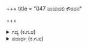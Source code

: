 +++
title = "047 ವಾಯದಲಿ ಕೌರವನ"

+++

<details><summary>ಗದ್ಯ (ಕ.ಗ.ಪ) </summary>

47. ಕೌರವನ ವಿಜಯಶ್ರೀ ವ್ಯರ್ಥವಾಗಿ ಸೆರೆಯಾಯಿತು. ಶಿವ ಶಿವ! ಕಾಪಾಡಲು ಸಮರ್ಥರಾದವರು ಇಲ್ಲವಲ್ಲಾ! ಅಶ್ವತ್ಥಾಮ ಮೊದಲಾದ ನಾಯಕರು ಅಪಕೀರ್ತಿ ಎಂಬ ನಾರಿಯ ನಾಯಕರು! ಪಲಾಯನದ ನಿರ್ಣಾಯಕರು! ಮಝ! ಪೂತುರೆ! ಎಂದು ಸಮಸ್ತ ಪರಿವಾರವು ಹೇಳಿತು.
</details>

<details><summary>ಪದಾರ್ಥ (ಕ.ಗ.ಪ) </summary>

ವಾಯ-ವ್ಯರ್ಥ
</details>
